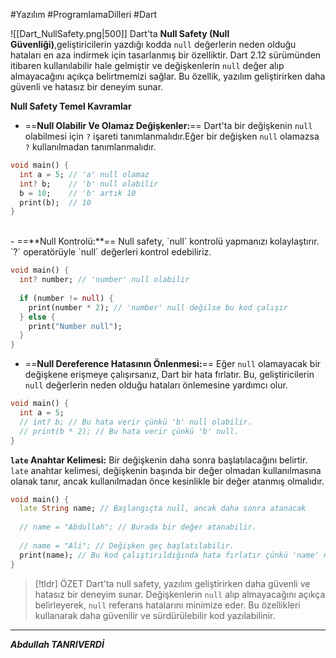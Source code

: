 #Yazılım #ProgramlamaDilleri #Dart 

![[Dart_NullSafety.png|500]]
Dart'ta **Null Safety (Null Güvenliği)**,geliştiricilerin yazdığı kodda `null` değerlerin neden olduğu hataları en aza indirmek için tasarlanmış bir özelliktir. Dart 2.12 sürümünden itibaren kullanılabilir hale gelmiştir ve değişkenlerin `null` değer alıp almayacağını açıkça belirtmemizi sağlar. Bu özellik, yazılım geliştirirken daha güvenli ve hatasız bir deneyim sunar.

**Null Safety Temel Kavramlar**

- ==**Null Olabilir Ve Olamaz Değişkenler:**== Dart'ta bir değişkenin `null` olabilmesi için `?` işareti tanımlanmalıdır.Eğer bir değişken `null` olamazsa `?` kullanılmadan tanımlanmalıdır.
```dart
void main() {
  int a = 5; // 'a' null olamaz
  int? b;    // 'b' null olabilir
  b = 10;    // 'b' artık 10
  print(b);  // 10
}

```
<br>
- ==**Null Kontrolü:**==  Null safety, `null` kontrolü yapmanızı kolaylaştırır. `?` operatörüyle `null` değerleri kontrol edebiliriz.

```dart
void main() {
  int? number; // 'number' null olabilir
  
  if (number != null) {
    print(number * 2); // 'number' null değilse bu kod çalışır
  } else {
    print("Number null");
  }
}

```

- ==**Null Dereference Hatasının Önlenmesi:**== Eğer `null` olamayacak bir değişkene erişmeye çalışırsanız, Dart bir hata fırlatır. Bu, geliştiricilerin `null` değerlerin neden olduğu hataları önlemesine yardımcı olur.

```dart
void main() {
  int a = 5;
  // int? b; // Bu hata verir çünkü 'b' null olabilir.
  // print(b * 2); // Bu hata verir çünkü 'b' null.
}

```

**`late` Anahtar Kelimesi:** Bir değişkenin daha sonra başlatılacağını belirtir. `late` anahtar kelimesi, değişkenin başında bir değer olmadan kullanılmasına olanak tanır, ancak kullanılmadan önce kesinlikle bir değer atanmış olmalıdır.
```dart
void main() {
  late String name; // Başlangıçta null, ancak daha sonra atanacak
  
  // name = "Abdullah"; // Burada bir değer atanabilir.
  
  // name = "Ali"; // Değişken geç başlatılabilir.
  print(name); // Bu kod çalıştırıldığında hata fırlatır çünkü 'name' null.
}

```



> [!tldr] ÖZET
> Dart'ta null safety, yazılım geliştirirken daha güvenli ve hatasız bir deneyim sunar. Değişkenlerin `null` alıp almayacağını açıkça belirleyerek, `null` referans hatalarını minimize eder. Bu özellikleri kullanarak daha güvenilir ve sürdürülebilir kod yazılabilinir.
> 

****
***Abdullah TANRIVERDİ***